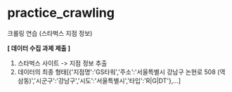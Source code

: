 # practice_crawling
크롤링 연습 (스타벅스 지점 정보)


**[ 데이터 수집 과제 제출 ]**  
1. 스타벅스 사이트 -> 지점 정보 추출  
2. 데이터의 최종 형태[{'지점명':'GS타워','주소':'서울특별시 강남구 논현로 508 (역삼동)','시군구':'강남구','시도':'서울특별시','타입':'R|G|DT'},...]  
